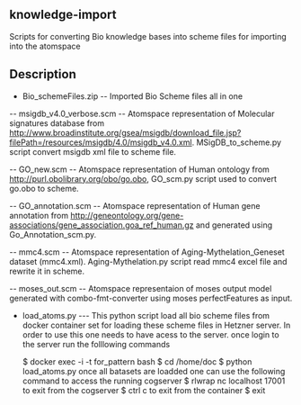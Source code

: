 knowledge-import 
----------------
Scripts for converting Bio knowledge bases into scheme files for importing into the atomspace 

Description
-----------

- Bio_schemeFiles.zip --  Imported Bio Scheme files all in one

-- msigdb_v4.0_verbose.scm -- Atomspace representation of Molecular signatures database from http://www.broadinstitute.org/gsea/msigdb/download_file.jsp?filePath=/resources/msigdb/4.0/msigdb_v4.0.xml. MSigDB_to_scheme.py script convert msigdb xml file to scheme file. 

-- GO_new.scm -- Atomspace representation of Human ontology from http://purl.obolibrary.org/obo/go.obo,  GO_scm.py script used to convert go.obo to scheme. 

-- GO_annotation.scm -- Atomspace representation of Human gene annotation from http://geneontology.org/gene-associations/gene_association.goa_ref_human.gz and generated using Go_Annotation_scm.py. 

-- mmc4.scm  -- Atomspace representation of Aging-Mythelation_Geneset dataset (mmc4.xml). Aging-Mythelation.py script read mmc4 excel file and rewrite it in scheme.

-- moses_out.scm -- Atomspace representaion of moses output model generated with combo-fmt-converter using moses perfectFeatures as input. 

- load_atoms.py --- This python script load all bio scheme files from docker container set for loading these scheme files in Hetzner server. In order to use this one needs to have acess to the server. once login to the server run the folllowing commands 

	$ docker exec -i -t for_pattern bash
	$ cd /home/doc
	$ python load_atoms.py
	 once all batasets are loadded one can use the following command to access the running cogserver
	$ rlwrap nc localhost 17001
	 to exit from the cogserver	
	$ ctrl c 
	 to exit from the container
	$ exit 

